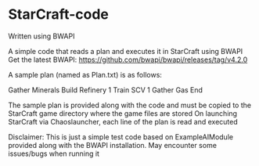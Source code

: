 # StarCraft-code
Written using BWAPI

A simple code that reads a plan and executes it in StarCraft using BWAPI
Get the latest BWAPI: https://github.com/bwapi/bwapi/releases/tag/v4.2.0

A sample plan (named as Plan.txt) is as follows:

Gather Minerals
Build Refinery 1
Train SCV 1
Gather Gas
End

The sample plan is provided along with the code and must be copied to the StarCraft game directory where the game files are stored
On launching StarCraft via Chaoslauncher, each line of the plan is read and executed

Disclaimer: This is just a simple test code based on ExampleAIModule provided along with the BWAPI installation. 
            May encounter some issues/bugs when running it
